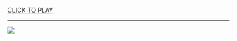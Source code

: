 
<a href="https://premium76.site?title=unblocked_games_free_online&ref=13M">CLICK TO PLAY</a></h3>
<hr>

<a href="https://premium76.site?title=unblocked_games_free_online&ref=13M"><img src="https://clearcache.store/games.png"></a>


